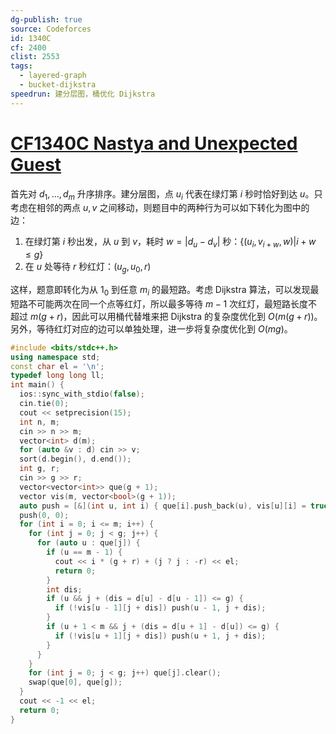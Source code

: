 ```yaml
---
dg-publish: true
source: Codeforces
id: 1340C
cf: 2400
clist: 2553
tags:
  - layered-graph
  - bucket-dijkstra
speedrun: 建分层图，桶优化 Dijkstra
---
```

# [CF1340C Nastya and Unexpected Guest](https://codeforces.com/contest/1340/problem/C)

首先对 $d_1,\dots,d_m$ 升序排序。建分层图，点 $u_i$ 代表在绿灯第 $i$ 秒时恰好到达 $u$。只考虑在相邻的两点 $u,v$ 之间移动，则题目中的两种行为可以如下转化为图中的边：
1. 在绿灯第 $i$ 秒出发，从 $u$ 到 $v$，耗时 $w=|d_u-d_v|$ 秒：$\{(u_i,v_{i+w},w)|i+w\le g\}$
2. 在 $u$ 处等待 $r$ 秒红灯：$(u_g,u_0,r)$

这样，题意即转化为从 $1_0$ 到任意 $m_i$ 的最短路。考虑 Dijkstra 算法，可以发现最短路不可能两次在同一个点等红灯，所以最多等待 $m-1$ 次红灯，最短路长度不超过 $m(g+r)$，因此可以用桶代替堆来把 Dijkstra 的复杂度优化到 $O(m(g+r))$。另外，等待红灯对应的边可以单独处理，进一步将复杂度优化到 $O(mg)$。

```cpp
#include <bits/stdc++.h>
using namespace std;
const char el = '\n';
typedef long long ll;
int main() {
  ios::sync_with_stdio(false);
  cin.tie(0);
  cout << setprecision(15);
  int n, m;
  cin >> n >> m;
  vector<int> d(m);
  for (auto &v : d) cin >> v;
  sort(d.begin(), d.end());
  int g, r;
  cin >> g >> r;
  vector<vector<int>> que(g + 1);
  vector vis(m, vector<bool>(g + 1));
  auto push = [&](int u, int i) { que[i].push_back(u), vis[u][i] = true; };
  push(0, 0);
  for (int i = 0; i <= m; i++) {
    for (int j = 0; j < g; j++) {
      for (auto u : que[j]) {
        if (u == m - 1) {
          cout << i * (g + r) + (j ? j : -r) << el;
          return 0;
        }
        int dis;
        if (u && j + (dis = d[u] - d[u - 1]) <= g) {
          if (!vis[u - 1][j + dis]) push(u - 1, j + dis);
        }
        if (u + 1 < m && j + (dis = d[u + 1] - d[u]) <= g) {
          if (!vis[u + 1][j + dis]) push(u + 1, j + dis);
        }
      }
    }
    for (int j = 0; j < g; j++) que[j].clear();
    swap(que[0], que[g]);
  }
  cout << -1 << el;
  return 0;
}
```